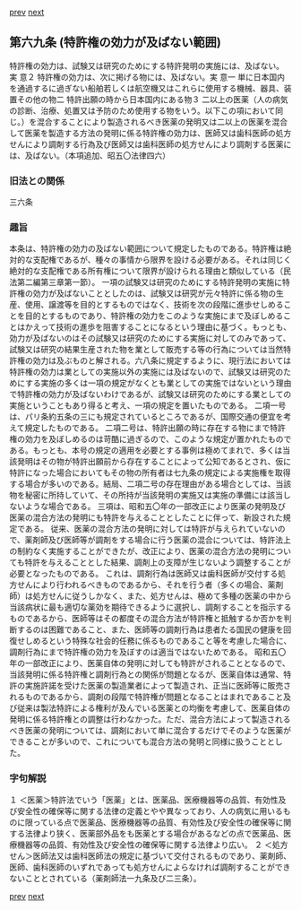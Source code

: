 [prev](/specific/markdowns/特許法/093_Mp-Ch_4-Se_1-At_68_2.md)
[next](/specific/markdowns/特許法/095_Mp-Ch_4-Se_1-At_70.md)
## 第六九条 (特許権の効力が及ばない範囲)
特許権の効力は、試験又は研究のためにする特許発明の実施には、及ばない。実 意２ 特許権の効力は、次に掲げる物には、及ばない。実 意一 単に日本国内を通過するに過ぎない船舶若しくは航空機又はこれらに使用する機械、器具、装置その他の物二 特許出願の時から日本国内にある物３ 二以上の医薬（人の病気の診断、治療、処置又は予防のため使用する物をいう。以下この項において同じ。）を混合することにより製造されるべき医薬の発明又は二以上の医薬を混合して医薬を製造する方法の発明に係る特許権の効力は、医師又は歯科医師の処方せんにより調剤する行為及び医師又は歯科医師の処方せんにより調剤する医薬には、及ばない。（本項追加、昭五〇法律四六）

### 旧法との関係
三六条

### 趣旨
本条は、特許権の効力の及ばない範囲について規定したものである。特許権は絶対的な支配権であるが、種々の事情から限界を設ける必要がある。それは同じく絶対的な支配権である所有権について限界が設けられる理由と類似している（民法第二編第三章第一節）。
一項の試験又は研究のためにする特許発明の実施に特許権の効力が及ばないこととしたのは、試験又は研究が元々特許に係る物の生産、使用、譲渡等を目的とするものではなく、技術を次の段階に進歩せしめることを目的とするものであり、特許権の効力をこのような実施にまで及ぼしめることはかえって技術の進歩を阻害することになるという理由に基づく。もっとも、効力が及ばないのはその試験又は研究のためにする実施に対してのみであって、試験又は研究の結果生産された物を業として販売する等の行為については当然特許権の効力は及ぶものと解される。六八条に規定するように、現行法においては特許権の効力は業としての実施以外の実施には及ばないので、試験又は研究のためにする実施の多くは一項の規定がなくとも業としての実施ではないという理由で特許権の効力が及ばないわけであるが、試験又は研究のためにする業としての実施ということもあり得ると考え、一項の規定を置いたものである。
二項一号は、パリ条約五条の三にも規定されているところであるが、国際交通の便宜を考えて規定したものである。
二項二号は、特許出願の時に存在する物にまで特許権の効力を及ぼしめるのは苛酷に過ぎるので、このような規定が置かれたものである。もっとも、本号の規定の適用を必要とする事例は極めてまれで、多くは当該発明はその物が特許出願前から存在することによって公知であるとされ、仮に特許になった場合においてもその物の所有者は七九条の規定による実施権を取得する場合が多いのである。結局、二項二号の存在理由がある場合としては、当該物を秘密に所持していて、その所持が当該発明の実施又は実施の準備には該当しないような場合である。
三項は、昭和五〇年の一部改正により医薬の発明及び医薬の混合方法の発明にも特許を与えることとしたことに伴って、新設された規定である。
従来、医薬の混合方法の発明に対しては特許が与えられていないので、薬剤師及び医師等が調剤をする場合に行う医薬の混合については、特許法上の制約なく実施することができたが、改正により、医薬の混合方法の発明についても特許を与えることとした結果、調剤上の支障が生じないよう調整することが必要となったものである。
これは、調剤行為は医師又は歯科医師が交付する処方せんにより行われるべきものであるから、それを行う者（多くの場合、薬剤師）は処方せんに従うしかなく、また、処方せんは、極めて多種の医薬の中から当該病状に最も適切な薬効を期待できるように選択し、調剤することを指示するものであるから、医師等はその都度その混合方法が特許権と抵触するか否かを判断するのは困難であること、また、医師等の調剤行為は患者たる国民の健康を回復せしめるという特殊な社会的任務に係るものであること等を考慮した場合に、調剤行為にまで特許権の効力を及ぼすのは適当ではないためである。
昭和五〇年の一部改正により、医薬自体の発明に対しても特許がされることとなるので、当該発明に係る特許権と調剤行為との関係が問題となるが、医薬自体は通常、特許の実施許諾を受けた医薬の製造業者によって製造され、正当に医師等に販売されるものであるから、調剤の段階で特許権が問題となることはまれであること及び従来は製法特許による権利が及んでいる医薬との均衡を考慮して、医薬自体の発明に係る特許権との調整は行わなかった。ただ、混合方法によって製造されるべき医薬の発明については、調剤において単に混合するだけでそのような医薬ができることが多いので、これについても混合方法の発明と同様に扱うこととした。

### 字句解説
１ ＜医薬＞特許法でいう「医薬」とは、医薬品、医療機器等の品質、有効性及び安全性の確保等に関する法律の定義とやや異なっており、人の病気に用いるものに限っている点で医薬品、医療機器等の品質、有効性及び安全性の確保等に関する法律より狭く、医薬部外品をも医薬とする場合があるなどの点で医薬品、医療機器等の品質、有効性及び安全性の確保等に関する法律より広い。
２ ＜処方せん＞医師法又は歯科医師法の規定に基づいて交付されるものであり、薬剤師、医師、歯科医師のいずれであっても処方せんによらなければ調剤することができないこととされている（薬剤師法一九条及び二三条）。

[prev](/specific/markdowns/特許法/093_Mp-Ch_4-Se_1-At_68_2.md)
[next](/specific/markdowns/特許法/095_Mp-Ch_4-Se_1-At_70.md)